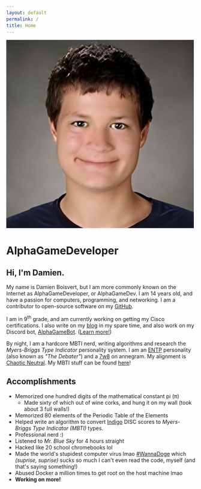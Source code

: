 ```yaml
---
layout: default
permalink: /
title: Home
---
```


<img class="profile-picture" src="/assets/1000059909pfp.jpg" alt="My School Picture">

# AlphaGameDeveloper

## Hi, I'm Damien.
My name is Damien Boisvert, but I am more commonly known on the Internet as AlphaGameDeveloper, or AlphaGameDev.  I am 14 years old, and have a passion for computers, programming, and networking.  I am a contributor to open-source software on my [GitHub][github].

I am in 9<sup>th</sup> grade, and am currently working on getting my Cisco certifications.  I also write on my [blog](/blog) in my spare time, and also work on my Discord bot, [AlphaGameBot](/alphagamebot/). ([Learn more!](/about/))

By night, I am a hardcore MBTI nerd, writing algorithms and research the *Myers-Briggs Type Indicator* personality system.  I am an [ENTP][entp-personality] personality (also known as *"The Debater"*) and a [7w8][7w8-annegram] on annegram.  My alignment is [Chaotic Neutral][chaotic-neutral].  My MBTI stuff can be found [here](/mbti/)!

## Accomplishments
- Memorized one hundred digits of the mathematical constant pi (π)
    - Made sixty of which out of wine corks, and hung it on my wall (took about 3 full walls!)
- Memorized 80 elements of the Periodic Table of the Elements
- Helped write an algorithm to convert [Indigo][indigo] DISC scores to *Myers-Briggs Type Indicator (MBTI)* types.
 - Professional nerd :)
- Listened to *Mr. Blue Sky* for 4 hours straight
 - Hacked like 20 school chromebooks lol
 - Made the world's stupidest computer virus lmao [#WannaDoge][wannadoge] which *(suprise, suprise)* sucks so much I can't even read the code, myself (and that's saying something!)
- Abused Docker a million times to get root on the host machine lmao
- **Working on more!**

[7w8-annegram]: https://www.crystalknows.com/enneagram/type-7/wing-8
[chaotic-neutral]: https://easydamus.com/chaoticneutral.html
[entp-personality]: https://16personalities.com/entp-personality
[github]: https://github.com/AlphaGameDeveloper
[indigo]: https://indigotheassessment.com
[wannadoge]: https://github.com/AlphaGameDeveloper/WannaDoge
